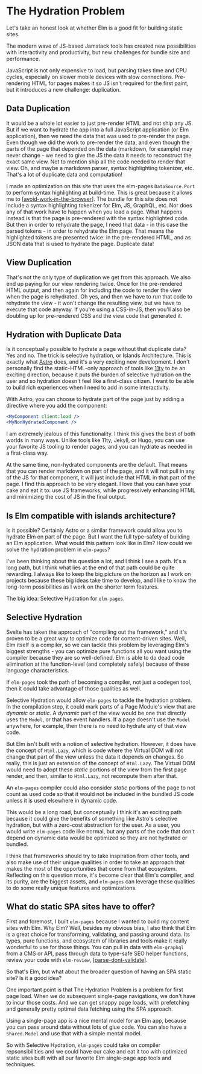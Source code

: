 # The Hydration Problem

Let's take an honest look at whether Elm is a good fit for building static sites.

The modern wave of JS-based Jamstack tools has created new possibilities with interactivity and productivity, but new challenges for bundle size and performance.

JavaScript is not only expensive to load, but parsing takes time and CPU cycles, especially on slower mobile devices with slow connections. Pre-rendering HTML for pages makes it so JS isn't required for the first paint, but it introduces a new challenge: duplication.

## Data Duplication

It would be a whole lot easier to just pre-render HTML and not ship any JS. But if we want to hydrate the app into a full JavaScript application (or Elm application), then we need the data that was used to pre-render the page. Even though we did the work to pre-render the data, and even though the parts of the page that depended on the data (markdown, for example) may never change - we need to give the JS the data it needs to reconstruct the exact same view. Not to mention ship all the code needed to render that view. Oh, and maybe a markdown parser, syntax highlighting tokenizer, etc. That's a lot of duplicate data and computation!

I made an optimization on this site that uses the elm-pages `DataSource.Port` to perform syntax highlighting at build-time. This is great because it allows me to [[avoid-work-in-the-browser]]. The bundle for this site does not include a syntax highlighting tokenizer for Elm, JS, GraphQL, etc. Nor does any of that work have to happen when you load a page. What happens instead is that the page is pre-rendered with the syntax highlighted code. But then in order to rehydrate the page, I need that data - in this case the parsed tokens - in order to rehydrate the Elm page. That means the highlighted tokens are presented twice: in the pre-rendered HTML, and as JSON data that is used to hydrate the page. Duplicate data!

## View Duplication

That's not the only type of duplication we get from this approach. We also end up paying for our view rendering twice. Once for the pre-rendered HTML output, and then again for including the code to render the view when the page is rehydrated. Oh yes, and then we have to _run_ that code to rehydrate the view - it won't change the resulting view, but we have to execute that code anyway. If you're using a CSS-in-JS, then you'll also be doubling up for pre-rendered CSS and the view code that generated it.

## Hydration with Duplicate Data

Is it conceptually possible to hydrate a page without that duplicate data? Yes and no. The trick is selective hydration, or Islands Architecture. This is exactly what [Astro](https://astro.build/) does, and it's a very exciting new development. I don't personally find the static-HTML-only approach of tools like [11ty](https://www.11ty.dev/) to be an exciting direction, because it puts the burden of selective hydration on the user and so hydration doesn't feel like a first-class citizen. I want to be able to build rich experiences when I need to add in some interactivity.

With Astro, you can choose to hydrate part of the page just by adding a directive where you add the component:

```jsx
<MyComponent client:load />
<MyNonHydratedComponent />
```

I am extremely jealous of this functionality. I think this gives the best of both worlds in many ways. Unlike tools like 11ty, Jekyll, or Hugo, you can use your favorite JS tooling to render pages, and you can hydrate as needed in a first-class way.

At the same time, non-hydrated components are the default. That means that you can render markdown on part of the page, and it will not pull in any of the JS for that component, it will just include that HTML in that part of the page. I find this approach to be very elegant. I love that you can have your cake and eat it to: use JS frameworks, while progressively enhancing HTML and minimizing the cost of JS in the final output.

## Is Elm compatible with islands architecture?

Is it possible? Certainly Astro or a similar framework could allow you to hydrate Elm on part of the page. But I want the full type-safety of building an Elm application. What would this pattern look like in Elm? How could we solve the hydration problem in `elm-pages`?

I've been thinking about this question a lot, and I think I see a path. It's a long path, but I think what lies at the end of that path could be quite rewarding. I always like to keep the big picture on the horizon as I work on projects because these big ideas take time to develop, and I like to know the long-term possibilities as I work on the shorter term features.

The big idea: Selective Hydration for `elm-pages`.

## Selective Hydration

Svelte has taken the approach of "compiling out the framework," and it's proven to be a great way to optimize code for content-driven sites. Well, Elm itself is a compiler, so we can tackle this problem by leveraging Elm's biggest strengths - you can optimize pure functions all you want using the compiler because they are so well-defined. Elm is able to do dead code elimination at the function-level (and completely safely) because of these language characteristics.

If `elm-pages` took the path of becoming a compiler, not just a codegen tool, then it could take advantage of those qualities as well.

Selective Hydration would allow `elm-pages` to tackle the hydration problem. In the compilation step, it could mark parts of a Page Module's view that are _dynamic_ or _static_. A _dynamic_ part of the view would be one that directly uses the `Model`, or that has event handlers. If a page doesn't use the `Model` anywhere, for example, then there is no need to hydrate any of that view code.

But Elm isn't built with a notion of selective hydration. However, it does have the concept of `Html.Lazy`, which is code where the Virtual DOM will not change that part of the view unless the data it depends on changes. So really, this is just an extension of the concept of `Html.Lazy`. The Virtual DOM would need to adopt these _static_ portions of the view from the first page render, and then, similar to `Html.Lazy`, not recompute them after that.

An `elm-pages` compiler could also consider _static_ portions of the page to not count as used code so that it would not be included in the bundled JS code unless it is used elsewhere in dynamic code.

This would be a long road, but conceptually I think it's an exciting path because it could give the benefits of something like Astro's selective hydration, but with a zero-cost abstraction for the user. As a user, you would write `elm-pages` code like normal, but any parts of the code that don't depend on dynamic data would be optimized so they are not hydrated or bundled.

I think that frameworks should try to take inspiration from other tools, and also make use of their unique qualities in order to take an approach that makes the most of the opportunities that come from that ecosystem. Reflecting on this question more, it's become clear that Elm's compiler, and its purity, are the biggest assets, and `elm-pages` can leverage these qualities to do some really unique features and optimizations.

## What do static SPA sites have to offer?

First and foremost, I built `elm-pages` because I wanted to build my content sites with Elm. Why Elm? Well, besides my obvious bias, I also think that Elm is a great choice for transforming, validating, and passing around data. Its types, pure functions, and ecosystem of libraries and tools make it really wonderful to use for those things. You can pull in data with `elm-graphql` from a CMS or API, pass through data to type-safe SEO helper functions, review your code with `elm-review`, [[parse-dont-validate]].

So that's Elm, but what about the broader question of having an SPA static site? Is it a good idea?

One important point is that The Hydration Problem is a problem for first page load. When we do subsequent single-page navigations, we don't have to incur those costs. And we can get snappy page loads, with prefetching and generally pretty optimal data fetching using the SPA approach.

Using a single-page app is a nice mental model for an Elm app, because you can pass around data without lots of glue code. You can also have a `Shared.Model` and use that with a simple mental model.

So with Selective Hydration, `elm-pages` could take on compiler repsonsibilities and we could have our cake and eat it too with optimized static sites built with all our favorite Elm single-page app tools and techniques.

[//begin]: # "Autogenerated link references for markdown compatibility"
[avoid-work-in-the-browser]: avoid-work-in-the-browser "Avoid Work in the Browser"
[parse-dont-validate]: parse-dont-validate "Parse, Don't Validate"
[//end]: # "Autogenerated link references"
